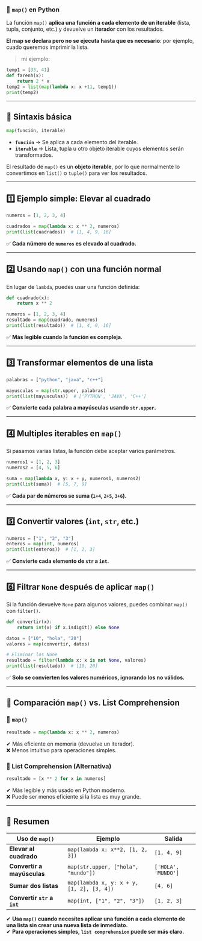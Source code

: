 ### **📌 `map()` en Python**  
La función `map()` **aplica una función a cada elemento de un iterable** (lista, tupla, conjunto, etc.) y devuelve un **iterador** con los resultados.

**El map se declara pero no se ejecuta hasta que es necesario**: por ejemplo, cuado queremos imprimir la lista.

> mi ejemplo:
```py
temp1 = [33, 41]
def farenh(x):
    return 2 * x
temp2 = list(map(lambda x: x +11, temp1))
print(temp2)
```
---

## **🔹 Sintaxis básica**
```python
map(función, iterable)
```
- **`función`** → Se aplica a cada elemento del iterable.  
- **`iterable`** → Lista, tupla u otro objeto iterable cuyos elementos serán transformados.  

El resultado de `map()` es un **objeto iterable**, por lo que normalmente lo convertimos en `list()` o `tuple()` para ver los resultados.

---

## **1️⃣ Ejemplo simple: Elevar al cuadrado**
```python
numeros = [1, 2, 3, 4]

cuadrados = map(lambda x: x ** 2, numeros)
print(list(cuadrados))  # [1, 4, 9, 16]
```
✅ **Cada número de `numeros` es elevado al cuadrado.**

---

## **2️⃣ Usando `map()` con una función normal**
En lugar de `lambda`, puedes usar una función definida:

```python
def cuadrado(x):
    return x ** 2

numeros = [1, 2, 3, 4]
resultado = map(cuadrado, numeros)
print(list(resultado))  # [1, 4, 9, 16]
```

✅ **Más legible cuando la función es compleja.**

---

## **3️⃣ Transformar elementos de una lista**
```python
palabras = ["python", "java", "c++"]

mayusculas = map(str.upper, palabras)
print(list(mayusculas))  # ['PYTHON', 'JAVA', 'C++']
```
✅ **Convierte cada palabra a mayúsculas usando `str.upper`.**

---

## **4️⃣ Multiples iterables en `map()`**
Si pasamos varias listas, la función debe aceptar varios parámetros.

```python
numeros1 = [1, 2, 3]
numeros2 = [4, 5, 6]

suma = map(lambda x, y: x + y, numeros1, numeros2)
print(list(suma))  # [5, 7, 9]
```
✅ **Cada par de números se suma (`1+4`, `2+5`, `3+6`).**

---

## **5️⃣ Convertir valores (`int`, `str`, etc.)**
```python
numeros = ["1", "2", "3"]
enteros = map(int, numeros)
print(list(enteros))  # [1, 2, 3]
```
✅ **Convierte cada elemento de `str` a `int`.**

---

## **6️⃣ Filtrar `None` después de aplicar `map()`**
Si la función devuelve `None` para algunos valores, puedes combinar `map()` con `filter()`.

```python
def convertir(x):
    return int(x) if x.isdigit() else None

datos = ["10", "hola", "20"]
valores = map(convertir, datos)

# Eliminar los None
resultado = filter(lambda x: x is not None, valores)
print(list(resultado))  # [10, 20]
```
✅ **Solo se convierten los valores numéricos, ignorando los no válidos.**

---

## **📌 Comparación `map()` vs. List Comprehension**
### **🔹 `map()`**
```python
resultado = map(lambda x: x ** 2, numeros)
```
✔ Más eficiente en memoria (devuelve un iterador).  
❌ Menos intuitivo para operaciones simples.  

### **🔹 List Comprehension (Alternativa)**
```python
resultado = [x ** 2 for x in numeros]
```
✔ Más legible y más usado en Python moderno.  
❌ Puede ser menos eficiente si la lista es muy grande.  

---

## **📌 Resumen**
| Uso de `map()` | Ejemplo | Salida |
|---------------|---------|--------|
| **Elevar al cuadrado** | `map(lambda x: x**2, [1, 2, 3])` | `[1, 4, 9]` |
| **Convertir a mayúsculas** | `map(str.upper, ["hola", "mundo"])` | `['HOLA', 'MUNDO']` |
| **Sumar dos listas** | `map(lambda x, y: x + y, [1, 2], [3, 4])` | `[4, 6]` |
| **Convertir `str` a `int`** | `map(int, ["1", "2", "3"])` | `[1, 2, 3]` |

✔ **Usa `map()` cuando necesites aplicar una función a cada elemento de una lista sin crear una nueva lista de inmediato.**  
✔ **Para operaciones simples, `list comprehension` puede ser más claro.**  
